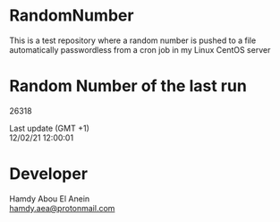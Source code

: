 # RandomNumber    
This is a test repository where a random number is pushed to a file automatically passwordless from a cron job in my Linux CentOS server    
# Random Number of the last run   
26318
      
Last update (GMT +1)    
12/02/21 12:00:01
# Developer    
Hamdy Abou El Anein   
hamdy.aea@protonmail.com
